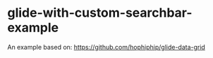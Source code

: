 # glide-with-custom-searchbar-example

An example based on: https://github.com/hophiphip/glide-data-grid